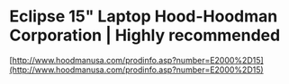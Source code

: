 <!--
id: 9174154
link: http://tumblr.atmos.org/post/9174154/eclipse-15-laptop-hood-hoodman-corporation-highly
slug: eclipse-15-laptop-hood-hoodman-corporation-highly
date: Mon Aug 20 2007 16:13:28 GMT-0700 (PDT)
publish: 2007-08-020
tags: 
title: Eclipse 15" Laptop Hood-Hoodman Corporation | Highly recommended
-->


Eclipse 15" Laptop Hood-Hoodman Corporation | Highly recommended
================================================================

[http://www.hoodmanusa.com/prodinfo.asp?number=E2000%2D15](http://www.hoodmanusa.com/prodinfo.asp?number=E2000%2D15)

